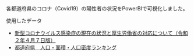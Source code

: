 各都道府県のコロナ（Covid19）の陽性者の状況をPowerBIで可視化しました。

使用したデータ
- [新型コロナウイルス感染症の現在の状況と厚生労働省の対応について（令和２年４月７日版）](https://www.mhlw.go.jp/stf/newpage_10723.html)
- [都道府県　人口・面積・人口密度ランキング](https://uub.jp/rnk/p_j.html)
